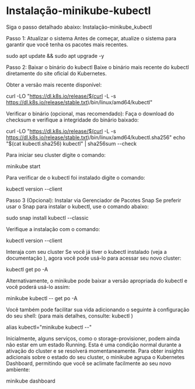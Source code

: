 # Instalação-minikube-kubectl
Siga o passo detalhado abaixo: 
Instalação-minikube_kubectl 

Passo 1: Atualizar o sistema
Antes de começar, atualize o sistema para garantir que você tenha os pacotes mais recentes.


sudo apt update && sudo apt upgrade -y


Passo 2: Baixar o binário do kubectl
Baixe o binário mais recente do kubectl diretamente do site oficial do Kubernetes.

Obter a versão mais recente disponível:


curl -LO "https://dl.k8s.io/release/$(curl -L -s https://dl.k8s.io/release/stable.txt)/bin/linux/amd64/kubectl"


Verificar o binário (opcional, mas recomendado): Faça o download do checksum e verifique a integridade do binário baixado:


curl -LO "https://dl.k8s.io/release/$(curl -L -s https://dl.k8s.io/release/stable.txt)/bin/linux/amd64/kubectl.sha256"
echo "$(cat kubectl.sha256)  kubectl" | sha256sum --check


Para iniciar seu cluster digite o comando: 


minikube start


Para verificar de o kubectl foi instalado digite o comando: 

 
kubectl version --client 
 

Passo 3 (Opcional): Instalar via Gerenciador de Pacotes Snap
Se preferir usar o Snap para instalar o kubectl, use o comando abaixo:


sudo snap install kubectl --classic


Verifique a instalação com o comando:


kubectl version --client


Interaja com seu cluster
Se você já tiver o kubectl instalado (veja a documentação ), agora você pode usá-lo para acessar seu novo cluster:


kubectl get po -A


Alternativamente, o minikube pode baixar a versão apropriada do kubectl e você poderá usá-lo assim:


minikube kubectl -- get po -A


Você também pode facilitar sua vida adicionando o seguinte à configuração do seu shell: (para mais detalhes, consulte: kubectl )


alias kubectl="minikube kubectl --"


Inicialmente, alguns serviços, como o storage-provisioner, podem ainda não estar em um estado Running. Esta é uma condição normal durante a ativação do cluster e se resolverá momentaneamente. Para obter insights adicionais sobre o estado do seu cluster, o minikube agrupa o Kubernetes Dashboard, permitindo que você se aclimate facilmente ao seu novo ambiente:


minikube dashboard
